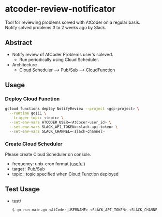 # atcoder-review-notificator  
Tool for reviewing problems solved with AtCoder on a regular basis.  
Notify solved problems 3 to 2 weeks ago by Slack.  
  
## Abstract  
- Notify review of AtCoder Problems user's soleved.  
    - Run periodically using Cloud Scheduler.  
- Architecture  
    - Cloud Scheduler --> Pub/Sub --> CloudFunction  
  
## Usage  
  
### Deploy Cloud Function  
  
```bash
gcloud functions deploy NotifyReview --project <gcp-project> \
  --runtime go111 \
  --trigger-topic <topic> \
  --set-env-vars ATCODER_USER=<AtCocer-user_id> \
  --set-env-vars SLACK_API_TOKEN=<slack-api-token> \
  --set-env-vars SLACK_CHANNEL=<slack-channel>
```
  
### Create Cloud Scheduler  
Please create Cloud Scheduler on console.  
- frequency: unix-cron format [(useful)](https://crontab.guru/)  
- target   : Pub/Sub  
- topic    : topic specified when Cloud Function deployed  
  
## Test Usage  
- test/
    ```bash
    $ go run main.go <AtCoder_USERNAME> <SLACK_API_TOKEN> <SLACK_CHANNEL>
    ```
